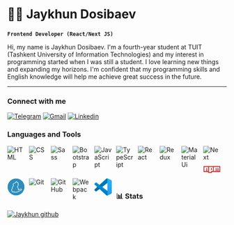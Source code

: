 # 🏄‍♂️ Jaykhun Dosibaev
**`Frontend Developer (React/Next JS)`**

Hi, my name is Jaykhun Dosibaev. I'm a fourth-year student at TUIT (Tashkent University of Information Technologies) and my interest in programming started when I was still a student. I love learning new things and expanding my horizons. I'm confident that my programming skills and English knowledge will help me achieve great success in the future.

---

### Connect with me
[![Telegram](https://img.shields.io/badge/-Telegram-2496D1?style=for-the-badge&logo=telegram&logoColor=fff)](https://t.me/JaykhunDev)
[![Gmail](https://img.shields.io/badge/-Gmail-D14836?style=for-the-badge&logo=gmail&logoColor=fff)](https://dosibaevjaykhun@gmail.com)
[![Linkedin](https://img.shields.io/badge/-LinkedIn-0073B1?style=for-the-badge&logo=linkedin&logoColor=fff)](https://www.linkedin.com/in/jaykhun/)


### Languages and Tools
<img align="left" alt="HTML" width="40" style="padding-right:10px;" src="https://cdn.jsdelivr.net/gh/devicons/devicon/icons/html5/html5-plain.svg" />
<img align="left" alt="CSS" width="40" style="padding-right:10px;" src="https://cdn.jsdelivr.net/gh/devicons/devicon/icons/css3/css3-plain.svg" />
<img align="left" alt="Sass" width="40" style="padding-right:10px;" src="https://cdn.jsdelivr.net/gh/devicons/devicon/icons/sass/sass-original.svg" />
<img align="left" alt="Bootstrap" width="40" style="padding-right:10px;" src="https://cdn.jsdelivr.net/gh/devicons/devicon/icons/bootstrap/bootstrap-original.svg" />
<img align="left" alt="JavaScript" width="40" style="padding-right:10px;" src="https://cdn.jsdelivr.net/gh/devicons/devicon/icons/javascript/javascript-plain.svg" />
<img align="left" alt="TypeScript" width="40" style="padding-right:10px;" src="https://cdn.jsdelivr.net/gh/devicons/devicon/icons/typescript/typescript-plain.svg" />
<img align="left" alt="React" width="40" style="padding-right:10px;" src="https://cdn.jsdelivr.net/gh/devicons/devicon/icons/react/react-original.svg" />
<img align="left" alt="Redux" width="40" style="padding-right:10px;" src="https://cdn.jsdelivr.net/gh/devicons/devicon/icons/redux/redux-original.svg" />
<img align="left" alt="MaterialUi" width="40" style="padding-right:10px;" src="https://cdn.jsdelivr.net/gh/devicons/devicon/icons/materialui/materialui-original.svg" />
<img align="left" alt="Next" width="40" style="padding-right:10px;" src="https://cdn.jsdelivr.net/gh/devicons/devicon/icons/nextjs/nextjs-line.svg" />
<!-- <img align="left" alt="NodeJS" width="40" style="padding-right:10px;" src="https://cdn.jsdelivr.net/gh/devicons/devicon/icons/nodejs/nodejs-original.svg" /> -->
<img align="left" alt="Npm" width="40" style="padding-right:10px;" src="https://github.com/devicons/devicon/blob/v2.15.1/icons/npm/npm-original-wordmark.svg"/>
<img align="left" alt="Yarn" width="40" style="padding-right:10px;" src="https://github.com/devicons/devicon/blob/v2.15.1/icons/yarn/yarn-original.svg"/>
<img align="left" alt="Git" width="40" style="padding-right:10px;" src="https://cdn.jsdelivr.net/gh/devicons/devicon/icons/git/git-original.svg" />
<img align="left" alt="GitHub" width="40" style="padding-right:10px;" src="https://cdn.jsdelivr.net/gh/devicons/devicon/icons/github/github-original.svg" />

<br/><br/>

<img align="left" alt="Webpack" width="40" style="padding-right:10px;" src="https://cdn.jsdelivr.net/gh/devicons/devicon/icons/webpack/webpack-original.svg" />
<img align="left" alt="Vs code" width="40" style="padding-right:10px;" src="https://github.com/devicons/devicon/blob/v2.15.1/icons/vscode/vscode-original.svg"/>
<!-- <img align="left" alt="Webstrome" width="40" style="padding-right:10px;" src="https://cdn.jsdelivr.net/gh/devicons/devicon/icons/webstorm/webstorm-plain.svg" /> -->

<br/>
<br/>

### 📊 Stats

[![Jaykhun github](https://github-readme-stats.vercel.app/api?username=jaykhun&show_icons=true&locale=en&theme=codeSTACKr )](https://github.com/jaykhun/github-readme-stats)

